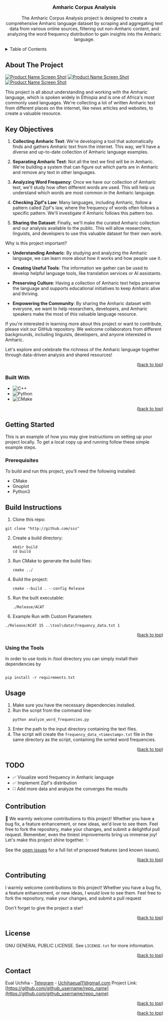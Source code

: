 <!-- Improved compatibility of back to top link: See: https://github.com/othneildrew/Best-README-Template/pull/73 -->
<a name="readme-top"></a>



<!-- PROJECT LOGO -->
<br />
<div align="center">


<h3 align="center">Amharic Corpus Analysis</h3>

  <p align="center">
     The Amharic Corpus Analysis project is designed to create a comprehensive Amharic language dataset by scraping and aggregating text data from various online sources, filtering out non-Amharic content, and analyzing the word frequency distribution to gain insights into the Amharic language.    <br />
  </p>
</div>



<!-- TABLE OF CONTENTS -->
<details>
  <summary>Table of Contents</summary>
  <ol>
    <li>
      <a href="#about-the-project">About The Project</a>
      <ul>
        <li><a href="#built-with">Built With</a></li>
      </ul>
    </li>
    <li>
      <a href="#getting-started">Getting Started</a>
      <ul>
        <li><a href="#prerequisites">Prerequisites</a></li>
        <li><a href="#installation">Installation</a></li>
      </ul>
    </li>
    <li><a href="#usage">Usage</a></li>
    <li><a href="#roadmap">Todos</a></li>
    <li><a href="#contributing">Contributing</a></li>
    <li><a href="#license">License</a></li>
    <li><a href="#contact">Contact</a></li>
  </ol>
</details>



<!-- ABOUT THE PROJECT -->
## About The Project

[![Product Name Screen Shot][freq-screenshot]](#)
[![Product Name Screen Shot][test-screenshot]](#)
[![Product Name Screen Shot][dist-screenshot]](#)

This project is all about understanding and working with the Amharic language, which is spoken widely in Ethiopia and is one of Africa's most commonly used languages. We're collecting a lot of written Amharic text from different places on the internet, like news articles and websites, to create a valuable resource.

## Key Objectives



1. **Collecting Amharic Text**: We're developing a tool that automatically finds and gathers Amharic text from the internet. This way, we'll have a diverse and up-to-date collection of Amharic language examples.

2. **Separating Amharic Text**: Not all the text we find will be in Amharic. We're building a system that can figure out which parts are in Amharic and remove any text in other languages.

3. **Analyzing Word Frequency**: Once we have our collection of Amharic text, we'll study how often different words are used. This will help us understand which words are most common in the Amharic language.

4. **Checking Zipf's Law**: Many languages, including Amharic, follow a pattern called Zipf's law, where the frequency of words often follows a specific pattern. We'll investigate if Amharic follows this pattern too.

5. **Sharing the Dataset**: Finally, we'll make the curated Amharic collection and our analysis available to the public. This will allow researchers, linguists, and developers to use this valuable dataset for their own work.

Why is this project important?

- **Understanding Amharic**: By studying and analyzing the Amharic language, we can learn more about how it works and how people use it.

- **Creating Useful Tools**: The information we gather can be used to develop helpful language tools, like translation services or AI assistants.

- **Preserving Culture**: Having a collection of Amharic text helps preserve the language and supports educational initiatives to keep Amharic alive and thriving.

- **Empowering the Community**: By sharing the Amharic dataset with everyone, we want to help researchers, developers, and Amharic speakers make the most of this valuable language resource.

If you're interested in learning more about this project or want to contribute, please visit our GitHub repository. We welcome collaborators from different backgrounds, including linguists, developers, and anyone interested in Amharic.

Let's explore and celebrate the richness of the Amharic language together through data-driven analysis and shared resources!



<p align="right">(<a href="#readme-top">back to top</a>)</p>



### Built With

* ![C++](https://img.shields.io/badge/c++-%2300599C.svg?style=for-the-badge&logo=c%2B%2B&logoColor=white)
* ![Python](https://img.shields.io/badge/python-3670A0?style=for-the-badge&logo=python&logoColor=ffdd54)
* ![CMake](https://img.shields.io/badge/CMake-%23008FBA.svg?style=for-the-badge&logo=cmake&logoColor=white)

<p align="right">(<a href="#readme-top">back to top</a>)</p>



<!-- GETTING STARTED -->
## Getting Started

This is an example of how you may give instructions on setting up your project locally.
To get a local copy up and running follow these simple example steps.

### Prerequisites


To build and run this project, you'll need the following installed:

- CMake
- Gnuplot
- Python3

## Build Instructions
1. Clone this repo: 

```
git clone "http://github.com/sss"
```
2. Create a build directory:
   ```
   mkdir build
   cd build
   ```
3. Run CMake to generate the build files:
   ```
   cmake ../
   ```
4. Build the project:
   ```
   cmake --build . --config Release
   ```
5. Run the built executable:
   ```
   ./Release/ACAT
   ```
6. Example Run with Custom Parameters 
```
./Release/ACAT 15 ..\tool\data\frequency_data.txt 1
```

<p align="right">(<a href="#readme-top">back to top</a>)</p>


### Using the Tools 

 In order to use tools in /tool directory you can simply install their dependencies by 
```

pip install -r requirements.txt
```

<!-- USAGE EXAMPLES -->
## Usage

1. Make sure you have the necessary dependencies installed.
2. Run the script from the command line:
   ```
   python analyze_word_frequencies.py
   ```
3. Enter the path to the input directory containing the text files.
4. The script will create the `frequency_data_<timestamp>.txt` file in the same directory as the script, containing the sorted word frequencies.



<p align="right">(<a href="#readme-top">back to top</a>)</p>



<!-- ROADMAP -->
## TODO 

- ✅ Visualize word frequency in Amharic language
- ✅ Implement Zipf's distribution
- ◻️ Add more data and analyze the converges the results

## Contribution

🌟 We warmly welcome contributions to this project! Whether you have a bug fix, a feature enhancement, or new ideas, we'd love to see them. Feel free to fork the repository, make your changes, and submit a delightful pull request. Remember, even the tiniest improvements bring us immense joy! Let's make this project shine together. ✨

See the [open issues](https://github.com/github_username/repo_name/issues) for a full list of proposed features (and known issues).

<p align="right">(<a href="#readme-top">back to top</a>)</p>



<!-- CONTRIBUTING -->
## Contributing

I warmly welcome contributions to this project! Whether you have a bug fix, a feature enhancement, or new ideas, I would love to see them. Feel free to fork the repository, make your changes, and submit a pull request

Don't forget to give the project a star!
<p align="right">(<a href="#readme-top">back to top</a>)</p>



<!-- LICENSE -->
## License

  GNU GENERAL PUBLIC LICENSE. See `LICENSE.txt` for more information.

<p align="right">(<a href="#readme-top">back to top</a>)</p>



<!-- CONTACT -->
## Contact

Eual Uchiha - [Telegram](https://t.me/The_Ceaseless_Wheel) - Uchihaeual11@gmail.com
Project Link: [https://github.com/github_username/repo_name](https://github.com/github_username/repo_name)

<p align="right">(<a href="#readme-top">back to top</a>)</p>





<p align="right">(<a href="#readme-top">back to top</a>)</p>



<!-- MARKDOWN LINKS & IMAGES -->
[dist-screenshot]: /images/dist.png
[freq-screenshot]: /images/freq.png
[test-screenshot]: /images/test.png
[Python]:(https://img.shields.io/badge/python-3670A0?style=for-the-badge&logo=python&logoColor=ffdd54)


